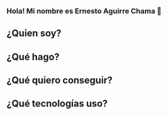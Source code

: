 ### Hola! Mi nombre es Ernesto Aguirre Chama 👋

## ¿Quien soy?

## ¿Qué hago?

## ¿Qué quiero conseguir?

## ¿Qué tecnologías uso?
